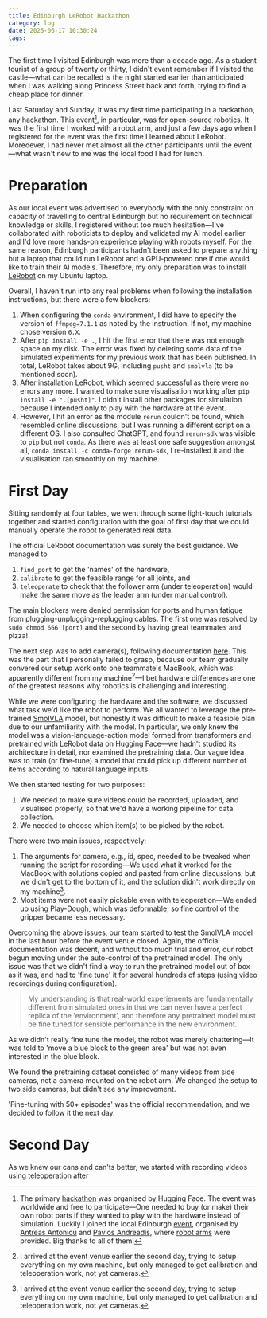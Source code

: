 ```yaml
---
title: Edinburgh LeRobot Hackathon
category: log
date: 2025-06-17 10:30:24
tags:
---
```

The first time I visited Edinburgh was more than a decade ago. As a student tourist of a group of twenty or thirty, I didn't event remember if I visited the castle—what can be recalled is the night started earlier than anticipated when I was walking along Princess Street back and forth, trying to find a cheap place for dinner.

Last Saturday and Sunday, it was my first time participating in a hackathon, any hackathon. This event[^1], in particular, was for open-source robotics. It was the first time I worked with a robot arm, and just a few days ago when I registered for the event was the first time I learned about LeRobot. Moreoever, I had never met almost all the other participants until the event—what wasn't new to me was the local food I had for lunch.

[^1]: The primary [hackathon](https://huggingface.co/LeRobot-worldwide-hackathon) was organised by Hugging Face. The event was worldwide and free to participate—One needed to buy (or make) their own robot parts if they wanted to play with the hardware instead of simulation. Luckily I joined the local Edinburgh [event](https://lerobot-edinburgh.com/), organised by [Antreas Antoniou](http://antreas.io/) and [Pavlos Andreadis](https://people.inf.ed.ac.uk/Pavlos_Andreadis.html), where [robot arms](https://github.com/TheRobotStudio/SO-ARM100) were provided. Big thanks to all of them!

# Preparation
As our local event was advertised to everybody with the only constraint on capacity of travelling to central Edinburgh but no requirement on technical knowledge or skills, I registered without too much hesitation—I've collaborated with roboticists to deploy and validated my AI model earlier and I'd love more hands-on experience playing with robots myself. For the same reason, Edinburgh participants hadn't been asked to prepare anything but a laptop that could run LeRobot and a GPU-powered one if one would like to train their AI models. Therefore, my only preparation was to install [LeRobot](https://github.com/huggingface/lerobot) on my Ubuntu laptop.

Overall, I haven't run into any real problems when following the installation instructions, but there were a few blockers:
1. When configuring the `conda` environment, I did have to specify the version of `ffmpeg=7.1.1` as noted by the instruction. If not, my machine chose version `6.X`.
2. After `pip install -e .`, I hit the first error that there was not enough space on my disk. The error was fixed by deleting some data of the simulated experiments for my previous work that has been published. In total, LeRobot takes about 9G, including `pusht` and `smolvla` (to be mentioned soon).
3. After installation LeRobot, which seemed successful as there were no errors any more. I wanted to make sure visualisation working after `pip install -e ".[pusht]"`. I didn't install other packages for simulation because I intended only to play with the hardware at the event.
4. However, I hit an error as the module `rerun` couldn't be found, which resembled online discussions, but I was running a different script on a different OS. I also consulted ChatGPT, and found `rerun-sdk` was visible to `pip` but not `conda`. As there was at least one safe suggestion amongst all, `conda install -c conda-forge rerun-sdk`, I re-installed it and the visualisation ran smoothly on my machine.

# First Day
Sitting randomly at four tables, we went through some light-touch tutorials together and started configuration with the goal of first day that we could manually operate the robot to generated real data.

The official LeRobot documentation was surely the best guidance. We managed to
1. `find_port` to get the 'names' of the hardware,
2. `calibrate` to get the feasible range for all joints, and 
3. `teleoperate` to check that the follower arm (under teleoperation) would make the same move as the leader arm (under manual control).

The main blockers were denied permission for ports and human fatigue from plugging-unplugging-replugging cables. The first one was resolved by `sudo chmod 666 [port]` and the second by having great teammates and pizza!

The next step was to add camera(s), following documentation [here](https://huggingface.co/docs/lerobot/cameras). This was the part that I personally failed to grasp, because our team gradually convered our setup work onto one teammate's MacBook, which was apparently different from my machine[^2]—I bet hardware differences are one of the greatest reasons why robotics is challenging and interesting.

[^2]: I arrived at the event venue earlier the second day, trying to setup everything on my own machine, but only managed to get calibration and teleoperation work, not yet cameras.

While we were configuring the hardware and the software, we discussed what task we'd like the robot to perform. We all wanted to leverage the pre-trained [SmolVLA](https://learnopencv.com/smolvla-lerobot-vision-language-action-model/) model, but honestly it was difficult to make a feasible plan due to our unfamiliarity with the model. In particular, we only knew the model was a vision-language-action model formed from transformers and pretrained with LeRobot data on Hugging Face—we hadn't studied its architecture in detail, nor examined the pretraining data. Our vague idea was to train (or fine-tune) a model that could pick up different number of items according to natural language inputs.

We then started testing for two purposes:
1. We needed to make sure videos could be recorded, uploaded, and visualised properly, so that we'd have a working pipeline for data collection.
2. We needed to choose which item(s) to be picked by the robot.

There were two main issues, respectively:
1. The arguments for camera, e.g., id, spec, needed to be tweaked when running the script for recording—We used what it worked for the MacBook with solutions copied and pasted from online discussions, but we didn't get to the bottom of it, and the solution didn't work directly on my machine[^2].
2. Most items were not easily pickable even with teleoperation—We ended up using Play-Dough, which was deformable, so fine control of the gripper became less necessary.

Overcoming the above issues, our team started to test the SmolVLA model in the last hour before the event venue closed. Again, the official documentation was decent, and without too much trial and error, our robot begun moving under the auto-control of the pretrained model. The only issue was that we didn't find a way to run the pretrained model out of box as it was, and had to 'fine tune' it for several hundreds of steps (using video recordings during configuration).

> My understanding is that real-world experiements are fundamentally different from simulated ones in that we can never have a perfect replica of the 'environment', and therefore any pretrained model must be fine tuned for sensible performance in the new environment. 

As we didn't really fine tune the model, the robot was merely chattering—It was told to 'move a blue block to the green area' but was not even interested in the blue block. 

We found the pretraining dataset consisted of many videos from side cameras, not a camera mounted on the robot arm. We changed the setup to two side cameras, but didn't see any improvement.

'Fine-tuning with 50+ episodes' was the official recommendation, and we decided to follow it the next day.

# Second Day
As we knew our cans and can'ts better, we started with recording videos using teleoperation after 